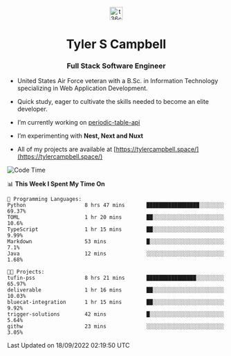 <p align="center">
<a href="https://www.linkedin.com/in/t36campbell" target="blank"><img align="center" src="https://ik.imagekit.io/t36campbell/Portfolio/linkedin.png.original_m8bbGgPh6.png" alt="t36campbell" height="30" width="30" /></a>
</p>
<h1 align="center">Tyler S Campbell</h1>
<h3 align="center">Full Stack Software Engineer</h3>

* United States Air Force veteran with a B.Sc. in Information Technology specializing in Web Application Development. 

* Quick study, eager to cultivate the skills needed to become an elite developer.

* I’m currently working on [periodic-table-api](https://github.com/t36campbell/periodic-table-api)

* I’m experimenting with **Nest, Next and Nuxt**

* All of my projects are available at [https://tylercampbell.space/](https://tylercampbell.space/)

<!--START_SECTION:waka-->
![Code Time](http://img.shields.io/badge/Code%20Time-1%2C805%20hrs%207%20mins-blue)

📊 **This Week I Spent My Time On** 

```text
💬 Programming Languages: 
Python                   8 hrs 47 mins       █████████████████░░░░░░░░   69.37% 
TOML                     1 hr 20 mins        ██░░░░░░░░░░░░░░░░░░░░░░░   10.6% 
TypeScript               1 hr 15 mins        ██░░░░░░░░░░░░░░░░░░░░░░░   9.99% 
Markdown                 53 mins             █░░░░░░░░░░░░░░░░░░░░░░░░   7.1% 
Java                     12 mins             ░░░░░░░░░░░░░░░░░░░░░░░░░   1.68%

🐱‍💻 Projects: 
tufin-pss                8 hrs 21 mins       ████████████████░░░░░░░░░   65.97% 
deliverable              1 hr 16 mins        ██░░░░░░░░░░░░░░░░░░░░░░░   10.03% 
bluecat-integration      1 hr 15 mins        ██░░░░░░░░░░░░░░░░░░░░░░░   9.92% 
trigger-solutions        42 mins             █░░░░░░░░░░░░░░░░░░░░░░░░   5.64% 
githw                    23 mins             ░░░░░░░░░░░░░░░░░░░░░░░░░   3.05%

```


 Last Updated on 18/09/2022 02:19:50 UTC
<!--END_SECTION:waka-->
